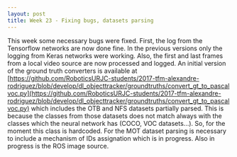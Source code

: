 ```yaml
---
layout: post
title: Week 23 - Fixing bugs, datasets parsing
---
```


This week some necessary bugs were fixed. First, the log from the Tensorflow networks are now done fine. In the previous versions only the logging from Keras networks were working. Also, the first and last frames from a local video source are now processed and logged. An initial version of the ground truth converters is available at [https://github.com/RoboticsURJC-students/2017-tfm-alexandre-rodriguez/blob/develop/dl_objecttracker/groundtruths/convert_gt_to_pascalvoc.py](https://github.com/RoboticsURJC-students/2017-tfm-alexandre-rodriguez/blob/develop/dl_objecttracker/groundtruths/convert_gt_to_pascalvoc.py) which includes the OTB and NFS datasets partially parsed. This is because the classes from those datasets does not match always with the classes which the neural network has (COCO, VOC datasets...). So, for the moment this class is hardcoded. For the MOT dataset parsing is necessary to include a mechanism of IDs assignation which is in progress. Also in progress is the ROS image source. 

